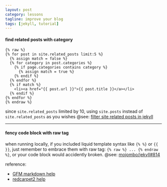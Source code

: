 ```yaml
---
layout: post
category: lessons
tagline: improve your blog
tags: [jekyll, tutorial]
---
```

#### find related posts with category

<!--excerpt:end-->
```django
{% raw %}
{% for post in site.related_posts limit:5 %}
  {% assign match = false %}
  {% for category in post.categories %}
    {% if page.categories contains category %}
      {% assign match = true %}
    {% endif %}
  {% endfor %}
  {% if match %}
    <li><a href="{{ post.url }}">{{ post.title }}</a></li>
  {% endif %}                       
{% endfor %}
{% endraw %}
```
since `site.related_posts` limited by 10, using `site.posts` instead of `site.related_posts` as you wishes
@see: [filter site related posts in jekyll](http://stackoverflow.com/questions/10906574/filter-site-related-posts-in-jekyll)

---

#### fency code block with raw tag

when running locally, if you included liquid template syntax like <code>&#123;% %}</code> or <code>&#123;{ }}</code>, just remember to embrace them with raw tag: <code>&#123;% raw %} ... &#123;% endraw %}</code>, or your code block would accidently broken.
@see: [mojombo/jekyll#814](https://github.com/mojombo/jekyll/issues/814)

reference:
+ [GFM markdown help](https://help.github.com/articles/github-flavored-markdown)
+ [redcarpet2 help](https://github.com/vmg/redcarpet/blob/master/README.markdown)

